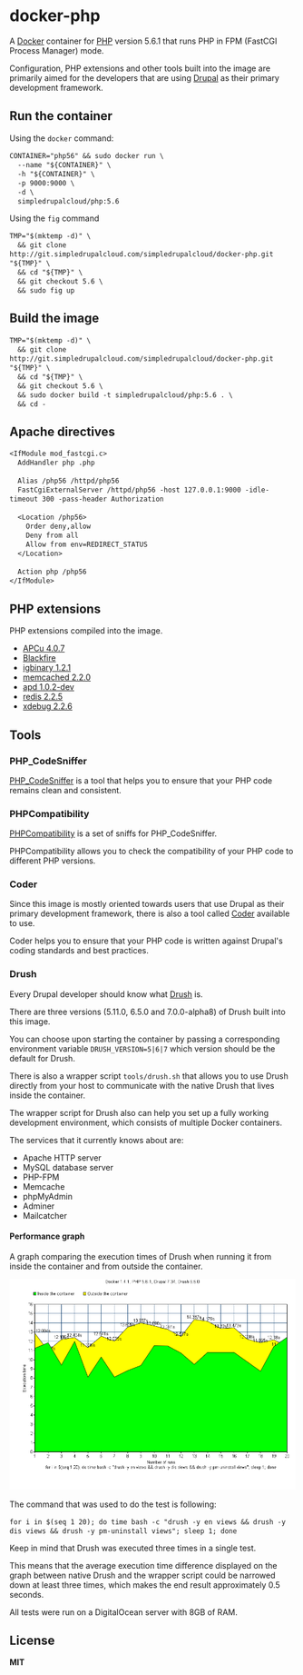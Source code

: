 # docker-php

A [Docker](https://docker.com/) container for [PHP](http://php.net/) version 5.6.1 that runs PHP in FPM (FastCGI Process Manager) mode.

Configuration, PHP extensions and other tools built into the image are primarily aimed for the developers that are using [Drupal](https://www.drupal.org/) as their primary development framework.

## Run the container

Using the `docker` command:

    CONTAINER="php56" && sudo docker run \
      --name "${CONTAINER}" \
      -h "${CONTAINER}" \
      -p 9000:9000 \
      -d \
      simpledrupalcloud/php:5.6

Using the `fig` command

    TMP="$(mktemp -d)" \
      && git clone http://git.simpledrupalcloud.com/simpledrupalcloud/docker-php.git "${TMP}" \
      && cd "${TMP}" \
      && git checkout 5.6 \
      && sudo fig up

## Build the image

    TMP="$(mktemp -d)" \
      && git clone http://git.simpledrupalcloud.com/simpledrupalcloud/docker-php.git "${TMP}" \
      && cd "${TMP}" \
      && git checkout 5.6 \
      && sudo docker build -t simpledrupalcloud/php:5.6 . \
      && cd -

## Apache directives

    <IfModule mod_fastcgi.c>
      AddHandler php .php

      Alias /php56 /httpd/php56
      FastCgiExternalServer /httpd/php56 -host 127.0.0.1:9000 -idle-timeout 300 -pass-header Authorization

      <Location /php56>
        Order deny,allow
        Deny from all
        Allow from env=REDIRECT_STATUS
      </Location>

      Action php /php56
    </IfModule>

## PHP extensions

PHP extensions compiled into the image.

* [APCu 4.0.7](http://pecl.php.net/package/APCu)
* [Blackfire](https://blackfire.io/)
* [igbinary 1.2.1](http://pecl.php.net/package/igbinary)
* [memcached 2.2.0](http://pecl.php.net/package/memcached)
* [apd 1.0.2-dev](https://github.com/ZeWaren/pecl-apd)
* [redis 2.2.5](http://pecl.php.net/package/redis)
* [xdebug 2.2.6](http://pecl.php.net/package/Xdebug)

## Tools

### PHP_CodeSniffer

[PHP_CodeSniffer](https://github.com/squizlabs/PHP_CodeSniffer) is a tool that helps you to ensure that your PHP code remains clean and consistent.

### PHPCompatibility

[PHPCompatibility](https://github.com/wimg/PHPCompatibility) is a set of sniffs for PHP_CodeSniffer.

PHPCompatibility allows you to check the compatibility of your PHP code to different PHP versions.

### Coder

Since this image is mostly oriented towards users that use Drupal as their primary development framework, there is also a tool called [Coder](https://www.drupal.org/project/coder) available to use.

Coder helps you to ensure that your PHP code is written against Drupal's coding standards and best practices.

### Drush

Every Drupal developer should know what [Drush](https://github.com/drush-ops/drush) is.

There are three versions (5.11.0, 6.5.0 and 7.0.0-alpha8) of Drush built into this image.

You can choose upon starting the container by passing a corresponding environment variable `DRUSH_VERSION=5|6|7` which version should be the default for Drush.

There is also a wrapper script `tools/drush.sh` that allows you to use Drush directly from your host to communicate with the native Drush that lives inside the container.

The wrapper script for Drush also can help you set up a fully working development environment, which consists of multiple Docker containers.

The services that it currently knows about are:

* Apache HTTP server
* MySQL database server
* PHP-FPM
* Memcache
* phpMyAdmin
* Adminer
* Mailcatcher

#### Performance graph

A graph comparing the execution times of Drush when running it from inside the container and from outside the container.

![drush_graph](/drush_graph.png)

The command that was used to do the test is following:

    for i in $(seq 1 20); do time bash -c "drush -y en views && drush -y dis views && drush -y pm-uninstall views"; sleep 1; done

Keep in mind that Drush was executed three times in a single test.

This means that the average execution time difference displayed on the graph between native Drush and the wrapper script could be narrowed down at least three times, which makes the end result approximately 0.5 seconds.

All tests were run on a DigitalOcean server with 8GB of RAM.

## License

**MIT**
